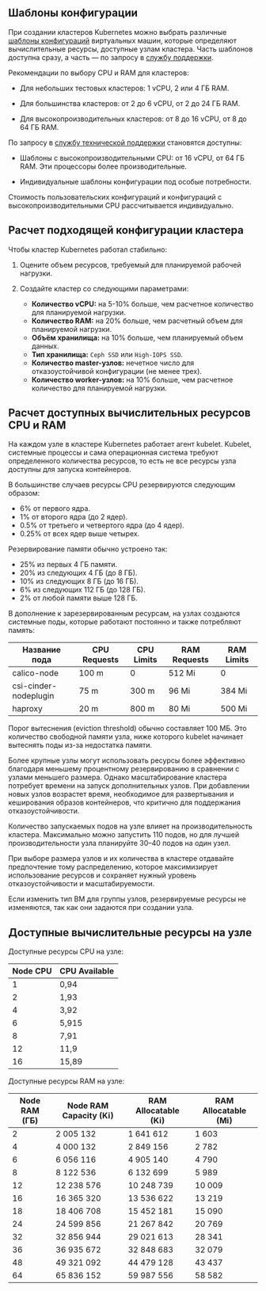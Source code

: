 ## Шаблоны конфигурации

При создании кластеров Kubernetes можно выбрать различные [шаблоны конфигураций](/ru/computing/iaas/concepts/about#shablony_konfiguraciy) виртуальных машин, которые определяют вычислительные ресурсы, доступные узлам кластера. Часть шаблонов доступна сразу, а часть — по запросу в [службу поддержки](/ru/contacts/).

Рекомендации по выбору CPU и RAM для кластеров:

- Для небольших тестовых кластеров: 1 vCPU, 2 или 4 ГБ RAM.

- Для большинства кластеров: от 2 до 6 vCPU, от 2 до 24 ГБ RAM.

- Для высокопроизводительных кластеров: от 8 до 16 vCPU, от 8 до 64 ГБ RAM.

По запросу в [службу технической поддержки](/ru/contacts) становятся доступны:

- Шаблоны с высокопроизводительными CPU: от 16 vCPU, от 64 ГБ RAM. Эти процессоры более производительные.

- Индивидуальные шаблоны конфигурации под особые потребности.

<info>

Стоимость пользовательских конфигураций и конфигураций с высокопроизводительными CPU рассчитывается индивидуально.

</info>

## Расчет подходящей конфигурации кластера

Чтобы кластер Kubernetes работал стабильно:

1. Оцените объем ресурсов, требуемый для планируемой рабочей нагрузки.
1. Создайте кластер со следующими параметрами:

   - **Количество vCPU:** на 5-10% больше, чем расчетное количество для планируемой нагрузки.
   - **Количество RAM:** на 20% больше, чем расчетный объем для планируемой нагрузки.
   - **Объём хранилища:** на 10% больше, чем планируемый объем данных.
   - **Тип хранилища:** `Ceph SSD` или `High-IOPS SSD`.
   - **Количество master-узлов:** нечетное число для отказоустойчивой конфигурации (не менее трех).
   - **Количество worker-узлов:** на 10% больше, чем расчетное количество для планируемой нагрузки.

## Расчет доступных вычислительных ресурсов CPU и RAM

На каждом узле в кластере Kubernetes работает агент kubelet. Kubelet, системные процессы и сама операционная система требуют определенного количества ресурсов, то есть не все ресурсы узла доступны для запуска контейнеров.

В большинстве случаев ресурсы CPU резервируются следующим образом:

- 6% от первого ядра.
- 1% от второго ядра (до 2 ядер).
- 0.5% от третьего и четвертого ядра (до 4 ядер).
- 0.25% от всех ядер выше четырех.

Резервирование памяти обычно устроено так:

- 25% из первых 4 ГБ памяти.
- 20% из следующих 4 ГБ (до 8 ГБ).
- 10% из следующих 8 ГБ (до 16 ГБ).
- 6% из следующих 112 ГБ (до 128 ГБ).
- 2% от любой памяти выше 128 ГБ.

В дополнение к зарезервированным ресурсам, на узлах создаются системные поды, которые работают постоянно и также потребляют память:

| Название пода | CPU Requests | CPU Limits | RAM Requests | RAM Limits |
| --- | --- | --- | --- | --- |
| calico-node | 100 m | 0 | 512 Mi | 0 |
| csi-cinder-nodeplugin | 75 m | 300 m | 96 Mi | 384 Mi |
| haproxy | 20 m | 800 m | 80 Mi | 500 Mi |

Порог вытеснения (eviction threshold) обычно составляет 100 МБ. Это количество свободной памяти узла, ниже которого kubelet начинает вытеснять поды из-за недостатка памяти.

Более крупные узлы могут использовать ресурсы более эффективно благодаря меньшему процентному резервированию в сравнении с узлами меньшего размера. Однако масштабирование кластера потребует времени на запуск дополнительных узлов. При добавлении новых узлов возрастет время, необходимое для развертывания и кеширования образов контейнеров, что критично для поддержания отказоустойчивости.

Количество запускаемых подов на узле влияет на производительность кластера. Максимально можно запустить 110 подов, но для лучшей производительности узла планируйте 30–40 подов на один узел.

При выборе размера узлов и их количества в кластере отдавайте предпочтение тому распределению, которое максимизирует использование ресурсов и сохраняет нужный уровень отказоустойчивости и масштабируемости.

<info>

Если изменить тип ВМ для группы узлов, резервируемые ресурсы не изменяются, так как они задаются при создании узла.

</info>

## Доступные вычислительные ресурсы на узле

Доступные ресурсы CPU на узле:

|Node CPU |	CPU Available |
| --- | --- |
| 1 | 0,94 |
| 2 | 1,93 |
| 4 |	3,92 |
| 6 | 5,915 |
| 8 |	7,91 |
| 12 | 11,9 |
| 16 | 15,89 |

Доступные ресурсы RAM на узле:

| Node RAM (ГБ) | Node RAM Capacity (Ki) |	RAM Allocatable (Ki)	| RAM Allocatable (Mi) |
| --- | --- | --- | --- |
| 2 | 2 005 132 | 1 641 612 | 1 603 |
| 4 | 4 000 132 | 2 849 156 | 2 782 |
| 6 | 6 056 116 | 4 905 140 | 4 790 |
| 8 |	8 122 536 | 6 132 699 | 5 989 |
| 12 |	12 238 576 |	10 248 739 | 10 009 |
| 16 | 16 365 320 | 13 536 622 |	13 219 |
| 18 | 18 406 708 |	15 452 181 | 15 090 |
| 24 | 24 599 856 | 21 267 842 | 20 769 |
| 32 | 32 856 944 | 29 021 613 | 28 341 |
| 36 | 36 935 672 | 32 848 683 | 32 079 |
| 48 | 49 321 092 | 44 479 128 | 43 437 |
| 64 | 65 836 152 |	59 987 556 | 58 582 |
